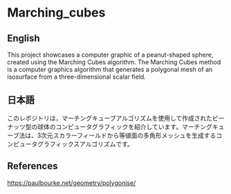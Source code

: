 # Marching_cubes

## English
This project showcases a computer graphic of a peanut-shaped sphere, created using the Marching Cubes algorithm. The Marching Cubes method is a computer graphics algorithm that generates a polygonal mesh of an isosurface from a three-dimensional scalar field.

## 日本語
このレポジトリは，マーチングキューブアルゴリズムを使用して作成されたピーナッツ型の球体のコンピュータグラフィックを紹介しています。マーチングキューブ法は、3次元スカラーフィールドから等値面の多角形メッシュを生成するコンピュータグラフィックスアルゴリズムです。


## References
https://paulbourke.net/geometry/polygonise/